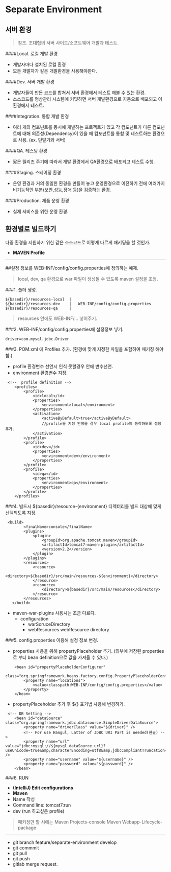 Separate Environment
====================
서버 환경
--------------
>참조. 조대협의 서버 사이드/소프트웨어 개발과 테스트.


####Local. 로컬 개발 환경
- 개발자마다 설치된 로컬 환경
- 모든 개발자가 같은 개발환경을 사용해야한다.

####Dev. 서버 개발 환경
- 개발자들이 만든 코드를 합쳐서 서버 환경에서 테스트 해볼 수 있는 환경.
- 소스코드를 형상관리 시스템에 커밋하면 서버 개발환경으로 자동으로 배포되고 이 환경에서 테스트.

####Integration. 통합 개발 환경
- 여러 개의 컴포넌트를 동시에 개발하는 프로젝트가 있고 각 컴포넌트가 다른 컴포넌트에 대해 의존성(Dependency)이 있을 때 컴포넌트를 통합 및 테스트하는 환경으로 사용. (ex. 단말기와 서버)

####QA. 테스팅 환경
- 짧은 릴리즈 주기에 따라서 개발 환경에서 QA환경으로 배포되고 테스트 수행.

####Staging. 스테이징 환경
- 운영 환경과 거의 동일한 환경을 만들어 놓고 운영환경으로 이전하기 전에 여러가지 비기능적인 부분(보안,성능,장애 등)을 검증하는 환경.

####Production. 제품 운영 환경
- 실제 서비스를 위한 운영 환경.


환경별로 빌드하기
----------------
다중 환경을 지원하기 위한 같은 소스코드로 어떻게 다르게 패키딩을 할 것인가.
- __MAVEN Profile__


------------------------
##설정 정보를 WEB-INF/config/config.properties에 정의하는 예제.
> local, dev, qa 환경으로 war 파일이 생성될 수 있도록 maven 설정을 조정.


###1. 폴더 생성.
```
${basedir}/resources-local	|
${basedir}/resources-dev	|	WEB-INF/config/config.properties
${basedir}/resources-qa		|
```

>resources 안에도 WEB-INF/... 넣어주기.



###2. WEB-INF/config/config.properties에 설정정보 넣기.
<pre><code>driver=com.mysql.jdbc.Driver</code></pre>

###3. POM.xml 에 Profiles 추가. (환경에 맞게 지정한 파일을 포함하여 패키징 해야함.)

- profile 환경변수 선언시 인식 못할경우 <properties>안에 변수선언.
- environment 환경변수 지정.

```
 <!--  profile definition -->
    <profiles>
        <profile>
            <id>local</id>
            <properties>
                <environment>local</environment>
            </properties>
            <activation>
                <activeByDefault>true</activeByDefault>
                //profile을 지정 안했을 경우 local profile이 동작하도록 설정 추가.
            </activation>
        </profile>
        <profile>
            <id>dev</id>
            <properties>
                <environment>dev</environment>
            </properties>
        </profile>
        <profile>
            <id>qa</id>
            <properties>
                <environment>qa</environment>
            </properties>
        </profile>
    </profiles>
```

###4. 빌드시 ${basedir}/resource-{environment} 디렉터리를 빌드 대상에 맞게 선택되도록 지정.


```
 <build>
        <finalName>console</finalName>
        <plugins>
            <plugin>
                <groupId>org.apache.tomcat.maven</groupId>
                <artifactId>tomcat7-maven-plugin</artifactId>
                <version>2.2</version>
            </plugin>
        </plugins>
        <resources>
            <resource>
                <directory>${basedir}/src/main/resources-${environment}</directory>
            </resource>
            <resource>
                <directory>${basedir}/src/main/resources</directory>
            </resource>
        </resources>
   </build>
```

- maven-war-plugins 사용시는 조금 다르다.
	- configuration
		- warSoruceDirectory
		- webResources webResource directory

###5. config.properties 이용해 설정 정보 변경.

- properties 사용을 위해 propertyPlaceholder 추가. (외부에 저장된 properties로 부터 bean definition으로 값을 가져올 수 있다.)

```
	<bean id="propertyPlaceholderConfigurer"
		  class="org.springframework.beans.factory.config.PropertyPlaceholderConfigurer">
		<property name="locations">
			<value>classpath:WEB-INF/config/config.properties</value>
		</property>
	</bean>
```

- propertyPlaceholder 추가 후 ${} 표기법 사용해 변경하기.

```
 <!-- DB Setting -->
	<bean id="dataSource" class="org.springframework.jdbc.datasource.SimpleDriverDataSource"> 
		<property name="driverClass" value="${driver}" />
		<!-- For use Hangul, Latter of JDBC URI Part is needed(한글) -->
		<property name="url" value="jdbc:mysql://${mysql.dataSource.url}?useUnicode=true&amp;characterEncoding=utf8&amp;jdbcCompliantTruncation=false" />
		<property name="username" value="${username}" />
		<property name="password" value="${password}" />
	</bean>
```

###6. RUN

- __(IntelliJ) Edit configurations__
- __Maven__
- Name 작성
- Command line: tomcat7:run
- dev (run 하고싶은 profile)

>패키징만 할 시에는 Maven Projects-console Maven Webapp-Lifecycle-package


--------------------------------

- git branch feature/separate-environment develop
- git commmit
- git pull
- git push
- gitlab merge request.
